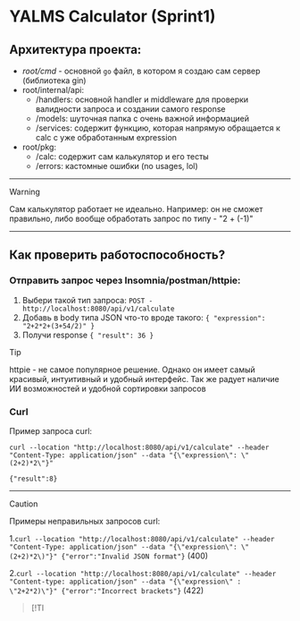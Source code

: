 # YALMS Calculator (Sprint1)

## Архитектура проекта:

- *root/cmd* - основной `go` файл, в котором я создаю сам сервер (библиотека gin) 
- root/internal/api:
	- /handlers: основной handler и middleware для проверки валидности запроса и создании самого response
	- /models: шуточная папка с очень важной информацией
	- /services: содержит функцию, которая напрямую обращается к calc с уже обработанным expression
- root/pkg:
	- /calc: содержит сам калькулятор и его тесты
	- /errors: кастомные ошибки (no usages, lol)

___

>[!WARNING]
>Сам калькулятор работает не идеально.
>Например: он не сможет правильно, либо вообще обработать запрос по типу - "2 + (-1)"
>

___

## Как проверить работоспособность? 


### Отправить запрос через Insomnia/postman/httpie:


1. Выбери такой тип запроса:
`POST - http://localhost:8080/api/v1/calculate`
2. Добавь в body типа JSON что-то вроде такого:
 `{
  "expression": "2+2*2+(3+54/2)"
}
`
3. Получи response `{
	"result": 36
}`

>[!TIP]
>httpie - не самое популярное решение. Однако он имеет самый красивый, интуитивный и  удобный интерфейс. Так же радует наличие ИИ возможностей и удобной сортировки запросов
>


### Curl
Пример запроса curl:
~~~shell
curl --location "http://localhost:8080/api/v1/calculate" --header "Content-Type: application/json" --data "{\"expression\": \"(2+2)*2\"}"

{"result":8}
~~~

___




> [!CAUTION]
> Примеры неправильных запросов curl:
> 
> 1.`curl --location "http://localhost:8080/api/v1/calculate" --header "Content-Type: application/json" --data "{\"expression\": \"(2+2)*2\)"}"
{"error":"Invalid JSON format"}` (400)
> 
> 2.`curl --location "http://localhost:8080/api/v1/calculate" --header "Content-type: application/json" --data "{\"expression\" : \"2+2*2)\"}"
{"error":"Incorrect brackets"}` (422)
>

> [!TI

